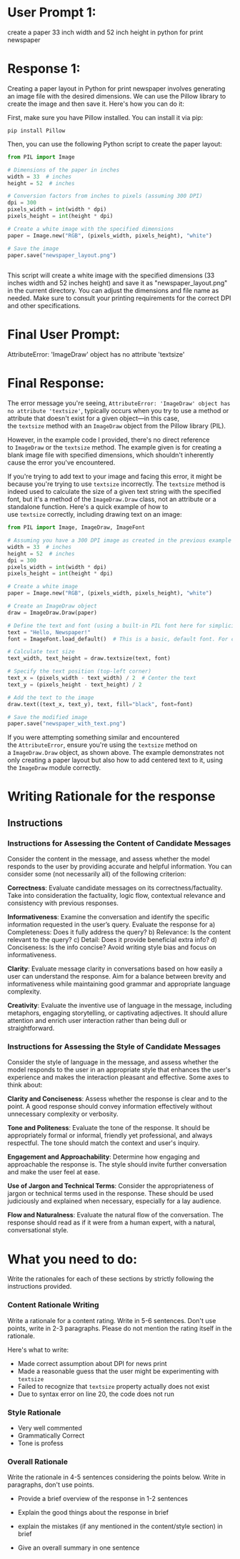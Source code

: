 # User Prompt 1:
create a paper 33 inch width and 52 inch height in python for print newspaper
# Response 1:
Creating a paper layout in Python for print newspaper involves generating an image file with the desired dimensions. We can use the Pillow library to create the image and then save it. Here's how you can do it:

First, make sure you have Pillow installed. You can install it via pip:
```shell
pip install Pillow

```
  Then, you can use the following Python script to create the paper layout:
```python
from PIL import Image

# Dimensions of the paper in inches
width = 33  # inches
height = 52  # inches

# Conversion factors from inches to pixels (assuming 300 DPI)
dpi = 300
pixels_width = int(width * dpi)
pixels_height = int(height * dpi)

# Create a white image with the specified dimensions
paper = Image.new("RGB", (pixels_width, pixels_height), "white")

# Save the image
paper.save("newspaper_layout.png")
  
```
This script will create a white image with the specified dimensions (33 inches width and 52 inches height) and save it as "newspaper_layout.png" in the current directory. You can adjust the dimensions and file name as needed. Make sure to consult your printing requirements for the correct DPI and other specifications.

# Final User Prompt:
AttributeError: 'ImageDraw' object has no attribute 'textsize'

# Final Response: 

The error message you're seeing, `AttributeError: 'ImageDraw' object has no attribute 'textsize'`, typically occurs when you try to use a method or attribute that doesn't exist for a given object—in this case, the `textsize` method with an `ImageDraw` object from the Pillow library (PIL).

However, in the example code I provided, there's no direct reference to `ImageDraw` or the `textsize` method. The example given is for creating a blank image file with specified dimensions, which shouldn't inherently cause the error you've encountered.

If you're trying to add text to your image and facing this error, it might be because you're trying to use `textsize` incorrectly. The `textsize` method is indeed used to calculate the size of a given text string with the specified font, but it's a method of the `ImageDraw.Draw` class, not an attribute or a standalone function. Here's a quick example of how to use `textsize` correctly, including drawing text on an image:

```python
from PIL import Image, ImageDraw, ImageFont

# Assuming you have a 300 DPI image as created in the previous example
width = 33  # inches
height = 52  # inches
dpi = 300
pixels_width = int(width * dpi)
pixels_height = int(height * dpi)

# Create a white image
paper = Image.new("RGB", (pixels_width, pixels_height), "white")

# Create an ImageDraw object
draw = ImageDraw.Draw(paper)

# Define the text and font (using a built-in PIL font here for simplicity)
text = "Hello, Newspaper!"
font = ImageFont.load_default()  # This is a basic, default font. For custom fonts, use ImageFont.truetype()

# Calculate text size
text_width, text_height = draw.textsize(text, font)

# Specify the text position (top-left corner)
text_x = (pixels_width - text_width) / 2  # Center the text
text_y = (pixels_height - text_height) / 2

# Add the text to the image
draw.text((text_x, text_y), text, fill="black", font=font)

# Save the modified image
paper.save("newspaper_with_text.png")

```
If you were attempting something similar and encountered the `AttributeError`, ensure you're using the `textsize` method on a `ImageDraw.Draw` object, as shown above. The example demonstrates not only creating a paper layout but also how to add centered text to it, using the `ImageDraw` module correctly.
# Writing Rationale for the response

  
  

## Instructions

### Instructions for Assessing the Content of Candidate Messages

Consider the content in the message, and assess whether the model responds to the user by providing accurate and helpful information. You can consider some (not necessarily all) of the following criterion:

**Correctness**: Evaluate candidate messages on its correctness/factuality. Take into consideration the factuality, logic flow, contextual relevance and consistency with previous responses.

**Informativeness**: Examine the conversation and identify the specific information requested in the user’s query. Evaluate the response for a) Completeness: Does it fully address the query? b) Relevance: Is the content relevant to the query? c) Detail: Does it provide beneficial extra info? d) Conciseness: Is the info concise? Avoid writing style bias and focus on informativeness.

**Clarity**: Evaluate message clarity in conversations based on how easily a user can understand the response. Aim for a balance between brevity and informativeness while maintaining good grammar and appropriate language complexity.

**Creativity**: Evaluate the inventive use of language in the message, including metaphors, engaging storytelling, or captivating adjectives. It should allure attention and enrich user interaction rather than being dull or straightforward.

  

### Instructions for Assessing the Style of Candidate Messages

  

Consider the style of language in the message, and assess whether the model responds to the user in an appropriate style that enhances the user's experience and makes the interaction pleasant and effective. Some axes to think about:

**Clarity and Conciseness**: Assess whether the response is clear and to the point. A good response should convey information effectively without unnecessary complexity or verbosity.

**Tone and Politeness**: Evaluate the tone of the response. It should be appropriately formal or informal, friendly yet professional, and always respectful. The tone should match the context and user's inquiry.

**Engagement and Approachability**: Determine how engaging and approachable the response is. The style should invite further conversation and make the user feel at ease.

**Use of Jargon and Technical Terms**: Consider the appropriateness of jargon or technical terms used in the response. These should be used judiciously and explained when necessary, especially for a lay audience.

**Flow and Naturalness**: Evaluate the natural flow of the conversation. The response should read as if it were from a human expert, with a natural, conversational style.

  

# What you need to do:

Write the rationales for each of these sections by strictly following the instructions provided.

  

### Content Rationale Writing

Write a rationale for a content rating. Write in 5-6 sentences. Don't use points, write in 2-3 paragraphs. Please do not mention the rating itself in the rationale.

Here's what to write:

- Made correct assumption about DPI for news print
- Made a reasonable guess that the user might be experimenting with `textsize`
- Failed to recognize that `textsize` property actually does not exist
- Due to syntax error on line 20, the code does not run

### Style Rationale

- Very well commented
- Grammatically Correct
- Tone is profess

  

### Overall Rationale

Write the rationale in 4-5 sentences considering the points below. Write in paragraphs, don't use points.

- Provide a brief overview of the response in 1-2 sentences

- Explain the good things about the response in brief

- explain the mistakes (if any mentioned in the content/style section) in brief

- Give an overall summary in one sentence